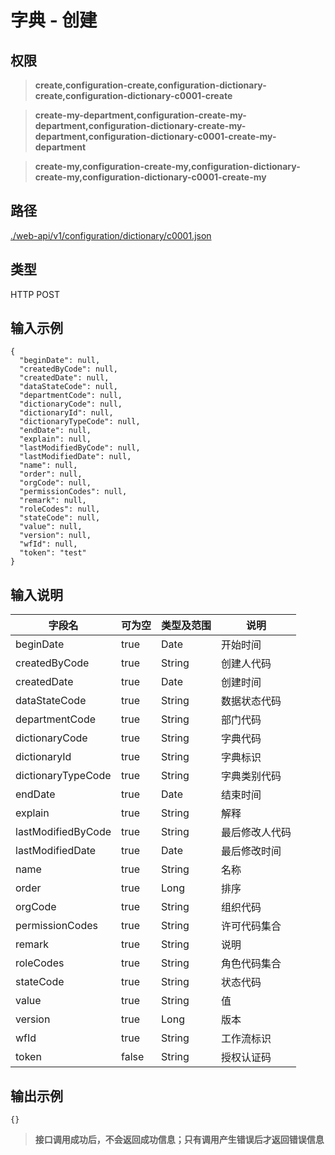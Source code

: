 # 字典 - 创建

## 权限

> **create,configuration-create,configuration-dictionary-create,configuration-dictionary-c0001-create**

> **create-my-department,configuration-create-my-department,configuration-dictionary-create-my-department,configuration-dictionary-c0001-create-my-department**

> **create-my,configuration-create-my,configuration-dictionary-create-my,configuration-dictionary-c0001-create-my**

## 路径

[./web-api/v1/configuration/dictionary/c0001.json](./c0001.json)

## 类型

HTTP POST

## 输入示例

```
{
  "beginDate": null,
  "createdByCode": null,
  "createdDate": null,
  "dataStateCode": null,
  "departmentCode": null,
  "dictionaryCode": null,
  "dictionaryId": null,
  "dictionaryTypeCode": null,
  "endDate": null,
  "explain": null,
  "lastModifiedByCode": null,
  "lastModifiedDate": null,
  "name": null,
  "order": null,
  "orgCode": null,
  "permissionCodes": null,
  "remark": null,
  "roleCodes": null,
  "stateCode": null,
  "value": null,
  "version": null,
  "wfId": null,
  "token": "test"
}
```

## 输入说明

字段名|可为空|类型及范围|说明
---|---|---|---
beginDate|true|Date|开始时间
createdByCode|true|String|创建人代码
createdDate|true|Date|创建时间
dataStateCode|true|String|数据状态代码
departmentCode|true|String|部门代码
dictionaryCode|true|String|字典代码
dictionaryId|true|String|字典标识
dictionaryTypeCode|true|String|字典类别代码
endDate|true|Date|结束时间
explain|true|String|解释
lastModifiedByCode|true|String|最后修改人代码
lastModifiedDate|true|Date|最后修改时间
name|true|String|名称
order|true|Long|排序
orgCode|true|String|组织代码
permissionCodes|true|String|许可代码集合
remark|true|String|说明
roleCodes|true|String|角色代码集合
stateCode|true|String|状态代码
value|true|String|值
version|true|Long|版本
wfId|true|String|工作流标识
token|false|String|授权认证码

## 输出示例

```
{}
```

> **接口调用成功后，不会返回成功信息；只有调用产生错误后才返回错误信息**